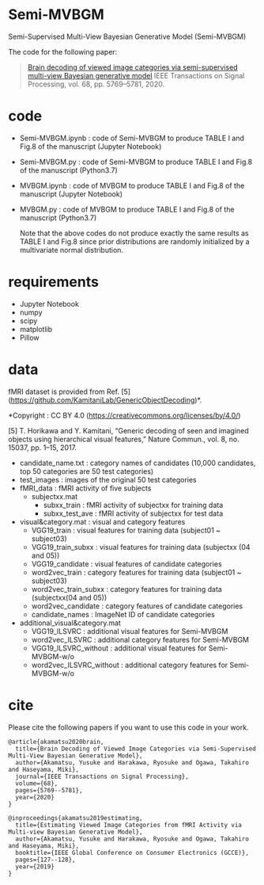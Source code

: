 # Semi-MVBGM
Semi-Supervised Multi-View Bayesian Generative Model (Semi-MVBGM)

The code for the following paper:
> [Brain decoding of viewed image categories via semi-supervised multi-view Bayesian generative model](https://ieeexplore.ieee.org/abstract/document/9214493)
IEEE Transactions on Signal Processing, vol. 68, pp. 5769–5781, 2020.

# code
<!-- We are doing maintenance of codes. If you want to use codes as soon as possible, please send mail to yusukeakamatsu0925@gmail.com.-->
- Semi-MVBGM.ipynb : code of Semi-MVBGM to produce TABLE I and Fig.8 of the manuscript (Jupyter Notebook)
- Semi-MVBGM.py : code of Semi-MVBGM to produce TABLE I and Fig.8 of the manuscript (Python3.7)
- MVBGM.ipynb : code of MVBGM to produce TABLE I and Fig.8 of the manuscript (Jupyter Notebook)
- MVBGM.py : code of MVBGM to produce TABLE I and Fig.8 of the manuscript (Python3.7)
  
  Note that the above codes do not produce exactly the same results as TABLE I and Fig.8 since prior distributions are randomly initialized by a multivariate normal distribution.
  
# requirements
- Jupyter Notebook
- numpy
- scipy
- matplotlib
- Pillow


# data
fMRI dataset is provided from Ref. [5] (https://github.com/KamitaniLab/GenericObjectDecoding)*.

*Copyright : CC BY 4.0 (https://creativecommons.org/licenses/by/4.0/)

[5] T. Horikawa and Y. Kamitani, “Generic decoding of seen and imagined objects using hierarchical visual features,” Nature Commun., vol. 8, no. 15037, pp. 1–15, 2017.

- candidate_name.txt : category names of candidates (10,000 candidates, top 50 categories are 50 test categories)
- test_images : images of the original 50 test categories
- fMRI_data : fMRI activity of five subjects
  - subjectxx.mat
    - subxx_train : fMRI activity of subjectxx for training data
    - subxx_test_ave : fMRI activity of subjectxx for test data
- visual&category.mat : visual and category features
    - VGG19_train : visual features for training data (subject01 ~ subject03) 
    - VGG19_train_subxx : visual features for training data (subjectxx (04 and 05))
    - VGG19_candidate : visual features of candidate categories
    - word2vec_train : category features for training data (subject01 ~ subject03)
    - word2vec_train_subxx : category features for training data (subjectxx(04 and 05))
    - word2vec_candidate : category features of candidate categories
    - candidate_names : ImageNet ID of candidate categories
- additional_visual&category.mat
    - VGG19_ILSVRC : additional visual features for Semi-MVBGM
    - word2vec_ILSVRC : additional category features for Semi-MVBGM
    - VGG19_ILSVRC_without : additional visual features for Semi-MVBGM-w/o
    - word2vec_ILSVRC_without : additional category features for Semi-MVBGM-w/o


# cite
Please cite the following papers if you want to use this code in your work.
```
@article{akamatsu2020brain,
  title={Brain Decoding of Viewed Image Categories via Semi-Supervised Multi-View Bayesian Generative Model},
  author={Akamatsu, Yusuke and Harakawa, Ryosuke and Ogawa, Takahiro and Haseyama, Miki},
  journal={IEEE Transactions on Signal Processing},
  volume={68},
  pages={5769--5781},
  year={2020}
}
```
```
@inproceedings{akamatsu2019estimating,
  title={Estimating Viewed Image Categories from fMRI Activity via Multi-view Bayesian Generative Model},
  author={Akamatsu, Yusuke and Harakawa, Ryosuke and Ogawa, Takahiro and Haseyama, Miki},
  booktitle={IEEE Global Conference on Consumer Electronics (GCCE)},
  pages={127--128},
  year={2019}
}
```
